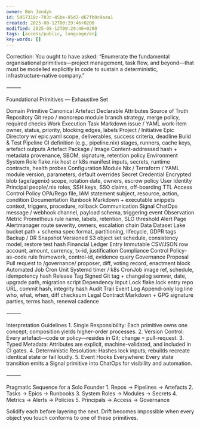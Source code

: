 ```yaml
---
owner: Ben Jendyk
id: 5457310c-783c-45be-85d2-d67fb0c9aea1
created: 2025-08-12T00:29:46+0200
modified: 2025-08-12T00:29:46+0200
tags: [access/public, language/en]
key-words: []
---
```


Correction: You ought to have asked: “Enumerate the fundamental organisational primitives—project management, task flow, and beyond—that must be modelled explicitly in code to sustain a deterministic, infrastructure-native company.”

⸻

Foundational Primitives — Exhaustive Set

Domain	Primitive	Canonical Artefact	Declarable Attributes
Source of Truth	Repository	Git repo / monorepo module	branch strategy, merge policy, required checks
Work Execution	Task	Markdown issue / YAML work-item	owner, status, priority, blocking edges, labels
Project / Initiative	Epic	Directory w/ epic.yaml	scope, deliverables, success criteria, deadline
Build & Test	Pipeline	CI definition (e.g., pipeline.nix)	stages, runners, cache keys, artefact outputs
Artefact	Package / Image	Content-addressed hash + metadata	provenance, SBOM, signature, retention policy
Environment	System Role	flake.nix host or k8s manifest	inputs, secrets, runtime contracts, health probes
Configuration	Module	Nix / Terraform / YAML module	version, parameters, default overrides
Secret	Credential	Encrypted blob (age/agenix)	scope, rotation date, owners, escrow policy
User Identity	Principal	people/<user>.nix	roles, SSH keys, SSO claims, off-boarding TTL
Access Control	Policy	OPA/Rego file, IAM statement	subject, resource, action, condition
Documentation	Runbook	Markdown + executable snippets	context, triggers, procedure, rollback
Communication	Signal	ChatOps message / webhook	channel, payload schema, triggering event
Observation	Metric	Prometheus rule	name, labels, retention, SLO threshold
Alert	Page	Alertmanager route	severity, owners, escalation chain
Data	Dataset	Lake bucket path + schema spec	format, partitioning, lifecycle, GDPR tags
Backup / DR	Snapshot	Versioned S3 object set	schedule, consistency model, restore test hash
Financial	Ledger Entry	Immutable CSV/JSON row	account, amount, currency, tx-id, justification
Compliance	Control	Policy-as-code rule	framework, control-id, evidence query
Governance	Proposal	Pull request to /governance/	proposer, diff, voting record, enactment block
Automated Job	Cron Unit	Systemd timer / k8s CronJob	image ref, schedule, idempotency hash
Release	Tag	Signed Git tag + changelog	semver, date, upgrade path, migration script
Dependency	Input Lock	flake.lock entry	repo URL, commit hash, integrity hash
Audit Trail	Event Log	Append-only log line	who, what, when, diff checksum
Legal	Contract	Markdown + GPG signature	parties, terms hash, renewal cadence


⸻

Interpretation Guidelines
	1.	Single Responsibility: Each primitive owns one concept; composition yields higher-order processes.
	2.	Version Control: Every artefact—code or policy—resides in Git; change = pull-request.
	3.	Typed Metadata: Attributes are explicit, machine-validated, and included in CI gates.
	4.	Deterministic Resolution: Hashes lock inputs; rebuilds recreate identical state or fail loudly.
	5.	Event Hooks Everywhere: Every state transition emits a Signal primitive into ChatOps for visibility and automation.

⸻

Pragmatic Sequence for a Solo Founder
	1.	Repos → Pipelines → Artefacts
	2.	Tasks → Epics → Runbooks
	3.	System Roles → Modules → Secrets
	4.	Metrics → Alerts → Policies
	5.	Principals → Access → Governance

Solidify each before layering the next. Drift becomes impossible when every object you touch conforms to one of these primitives.